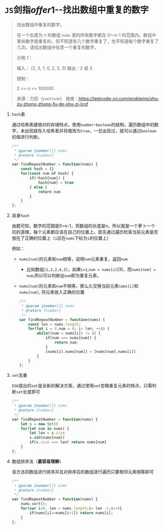 # `JS`剑指*offer*1--找出数组中重复的数字

> 找出数组中重复的数字。
>
> 在一个长度为 n 的数组 `nums` 里的所有数字都在 0～n-1 的范围内。数组中某些数字是重复的，但不知道有几个数字重复了，也不知道每个数字重复了几次。请找出数组中任意一个重复的数字。
>
> 示例 1：
>
> 输入：
> [2, 3, 1, 0, 2, 5, 3]
> 输出：2 或 3 
>
> 限制：
>
> 2 <= n <= 100000
>
> 来源：力扣（`LeetCode`）
> 链接：https://leetcode-cn.com/problems/shu-zu-zhong-zhong-fu-de-shu-zi-lcof

1. `hash`表

   通过哈希表键值对的存储特点，使用`number`-`boolean`的结构，遍历数组中的数字，未出现就存入哈希表并将值改为`true`，一旦出现过，就可以通过`boolean`的值进行判断。

   ```js
   /**
    * @param {number[]} nums
    * @return {number}
    */
   var findRepeatNumber = function(nums) {
       const hash = {}
       for(const num of hash) {
           if(!hash[num]) {
               hash[num] = true
           } else {
               return num
           }
       }
   };
   ```

2. 自身`hash`

   由题可知，数字的范围是0~n-1，而数组的长度是n，所以就是一个萝卜一个坑的道理，每个元素都应该在自己的位置上。首先通过遍历检查当前元素是否放在了正确的位置上（`i`应在`nums`下标为`i`的位置上）

   例如：

   - `nums[num]`的元素和`num`相等，说明`num`元素重复，返回`num`

     - 比如数组`[1,3,2,4,3]`，如果`i=1`,`num = nums[i]`(3)，而`nums[num] = num`,所以可以判断出`num`即为重复元素，

   - `nums[num]`的元素和`num`不相等，那么久交换当前元素`nums[i]`和`nums[num]`, 将元素放入正确的位置

     ```js
     /**
      * @param {number[]} nums
      * @return {number}
      */
     var findRepeatNumber = function(nums) {
         const len = nums.length;
         for(let i = 0,num = 0; i< len; ++i) {
             while((num = nums[i]) != i) {
                 if(num === nums[num]) {
                     return num;
                 }
                 [nums[i],nums[num]] = [nums[num],nums[i]]
             }
         }
     };
     ```

     

3. `set`去重

   `ES6`提出的`set`是全新的解决方案，通过使用`set`忽略重复元素的特点，只需判断`set`长度即可

   ```js
   /**
    * @param {number[]} nums
    * @return {number}
    */
   var findRepeatNumber = function(nums) {
       let s = new Set()
       for(let num in nums) {
           let len = s.size
           s.add(nums[num])
           if(s.size === len) return nums[num]
       }
   };
   ```

4. 数组排序法（**最容易理解**）

   该方法将数组进行排序并且对排序后的数组进行遍历只要相邻元素相等即可

   ```js
   /**
    * @param {number[]} nums
    * @return {number}
    */
   var findRepeatNumber = function(nums) {
       nums.sort();
       for(var i=0, len = nums.length;i< len -1;i++){
           if(nums[i]==nums[i+1]) return nums[i];
       }
   };
   ```

   